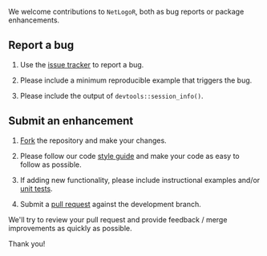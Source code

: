 We welcome contributions to `NetLogoR`, both as bug reports or package enhancements.

## Report a bug

1. Use the [issue tracker](https://github.com/PredictiveEcology/NetLogoR/issues) to report a bug.

2. Please include a minimum reproducible example that triggers the bug.

3. Please include the output of `devtools::session_info()`.

## Submit an enhancement

1. [Fork](https://github.com/rstudio/rstudio/fork) the repository and make your changes.

2. Please follow our code [style guide](https://github.com/PredictiveEcology/SpaDES/wiki/Dev-Docs---Code-Style-Guide) and make your code as easy to follow as possible.

3. If adding new functionality, please include instructional examples and/or [unit tests](http://r-pkgs.had.co.nz/tests.html).

3. Submit a [pull request](https://docs.github.com/articles/using-pull-requests) against the development branch.

We'll try to review your pull request and provide feedback / merge improvements as quickly as possible.

Thank you!
